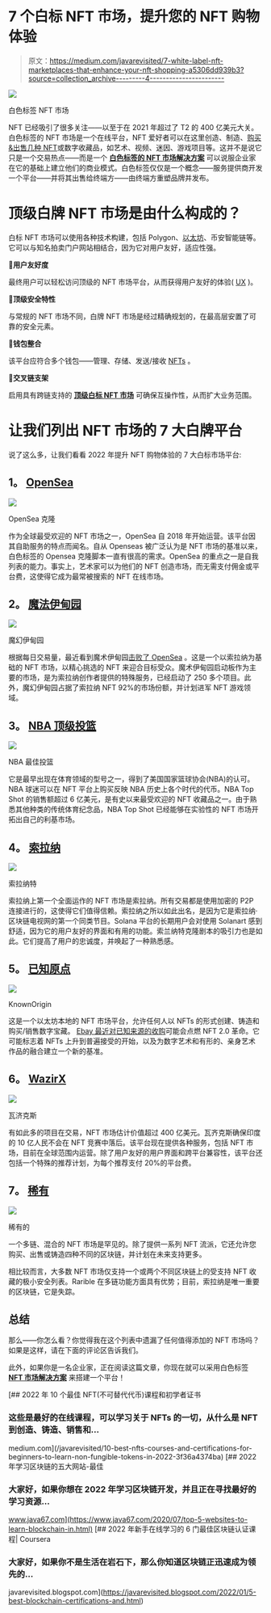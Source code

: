 # 7 个白标 NFT 市场，提升您的 NFT 购物体验

> 原文：<https://medium.com/javarevisited/7-white-label-nft-marketplaces-that-enhance-your-nft-shopping-a5306dd939b3?source=collection_archive---------4----------------------->

![](img/10820ce1c8b4ee1d8f0c7ed3de97807d.png)

白色标签 NFT 市场

NFT 已经吸引了很多关注——以至于在 2021 年超过了 T2 的 400 亿美元大关。白色标签的 NFT 市场是一个在线平台，NFT 爱好者可以在这里创造、制造、[购买&出售几种 NFT](https://savingsfunda.blogspot.com/2022/05/how-to-create-and-sell-nft-non-fungible.html)或数字收藏品，如艺术、视频、迷因、游戏项目等。这并不是说它只是一个交易热点——而是一个 [**白色标签的 NFT 市场解决方案**](https://www.appdupe.com/whitelabel-nft-marketplace?utm_source=medium&utm_medium=blog9thjuly&utm_campaign=yasmeen) 可以说服企业家在它的基础上建立他们的商业模式。白色标签仅仅是一个概念——服务提供商开发一个平台——并将其出售给终端方——由终端方重塑品牌并发布。

# **顶级白牌 NFT 市场是由什么构成的？**

白标 NFT 市场可以使用各种技术构建，包括 Polygon、[以太坊](https://javarevisited.blogspot.com/2021/11/top-5-courses-to-learn-ethereum-for.html)、币安智能链等。它可以与知名拍卖门户网站相结合，因为它对用户友好，适应性强。

📌**用户友好度**

最终用户可以轻松访问顶级的 NFT 市场平台，从而获得用户友好的体验( [UX](/javarevisited/6-best-figma-ui-ux-design-courses-for-beginners-94711d31ce61) )。

📌**顶级安全特性**

与常规的 NFT 市场不同，白牌 NFT 市场是经过精确规划的，在最高层安置了可靠的安全元素。

📌**钱包整合**

该平台应符合多个钱包——管理、存储、发送/接收 [NFTs](https://javarevisited.blogspot.com/2021/12/top-5-courses-to-learn-about-nfts-non.html) 。

📌**交叉链支架**

启用具有跨链支持的 [**顶级白标 NFT 市场**](https://www.appdupe.com/whitelabel-nft-marketplace?utm_source=medium&utm_medium=blog9thjuly&utm_campaign=yasmeen) 可确保互操作性，从而扩大业务范围。

# **让我们列出 NFT 市场的 7 大白牌平台**

说了这么多，让我们看看 2022 年提升 NFT 购物体验的 7 大白标市场平台:

## **1。** [**OpenSea**](https://www.appdupe.com/opensea-clone)

![](img/e7785c4e8980561ab149e9b0228cb93d.png)

OpenSea 克隆

作为全球最受欢迎的 NFT 市场之一，OpenSea 自 2018 年开始运营。该平台因其自助服务的特点而闻名。自从 Openseas 被广泛认为是 NFT 市场的基准以来，白色标签的 Opensea 克隆脚本一直有很高的需求。OpenSea 的重点之一是自我列表的能力。事实上，艺术家可以为他们的 NFT 创造市场，而无需支付佣金或平台费，这使得它成为最常被搜索的 NFT 在线市场。

## **2。** [**魔法伊甸园**](/cryptoniche/magic-eden-the-solana-nft-marketplace-amasses-130-million-in-funding-f0a78d7a102)

[![](img/0a9698fac8ba653bba07353a43b5d1b9.png)](https://savingsfunda.blogspot.com/2022/05/top-10-online-courses-to-learn-nfts-non-fun.html)

魔幻伊甸园

根据每日交易量，最近看到魔术伊甸园[击败了 OpenSea](https://www.coindesk.com/business/2022/05/19/magic-eden-tops-opensea-in-daily-trading-volume-as-solana-nfts-heat-up/) 。这是一个以索拉纳为基础的 NFT 市场，以精心挑选的 NFT 来迎合目标受众。魔术伊甸园启动板作为主要的市场，是为索拉纳创作者提供的特殊服务，已经启动了 250 多个项目。此外，魔幻伊甸园占据了索拉纳 NFT 92%的市场份额，并计划进军 NFT 游戏领域。

## **3。** [**NBA 顶级投篮**](https://www.appdupe.com/nba-topshot-clone)

![](img/b8f8f891bbe1a2442813cd7913f22f8d.png)

NBA 最佳投篮

它是最早出现在体育领域的型号之一，得到了美国国家篮球协会(NBA)的认可。NBA 球迷可以在 NFT 平台上购买反映 NBA 历史上各个时代的代币。NBA Top Shot 的销售额超过 6 亿美元，是有史以来最受欢迎的 NFT 收藏品之一。由于熟悉其他种类的传统体育纪念品，NBA Top Shot 已经能够在实验性的 NFT 市场开拓出自己的利基市场。

## **4。** [**索拉纳**](https://www.appdupe.com/blog/solanart-clone/)

[![](img/a73f67ccd31ce35a69bdf06270f55ac9.png)](https://www.courserevisited.com/2022/02/10-best-courses-to-learn-nft-in-2022.html)

索拉纳特

索拉纳上第一个全面运作的 NFT 市场是索拉纳。所有交易都是使用加密的 P2P 连接进行的，这使得它们值得信赖。索拉纳之所以如此出名，是因为它是索拉纳·区块链电视网的第一个同类节目。Solana 平台的长期用户会对使用 Solanart 感到舒适，因为它的用户友好的界面和有用的功能。索兰纳特克隆剧本的吸引力也是如此。它们提高了用户的忠诚度，并唤起了一种熟悉感。

## **5。** [**已知原点**](https://www.appdupe.com/blog/nft-art-marketplace-like-known-origin/)

![](img/638f38cc0045bf2563492f11a7e0c023.png)

KnownOrigin

这是一个以太坊本地的 NFT 市场平台，允许任何人以 NFTs 的形式创建、铸造和购买/销售数字宝藏。 [Ebay 最近对已知来源的收购](https://www.creativebloq.com/news/ebay-buys-knownorigin)可能会点燃 NFT 2.0 革命。它可能标志着 NFTs 上升到普遍接受的开始，以及为数字艺术和有形的、亲身艺术作品的融合建立一个新的基准。

## **6。** [**WazirX**](https://www.appdupe.com/blog/wazirx-nft-marketplace/)

[![](img/b5f733ca80a96c5e4ca71ef8608d5735.png)](https://www.java67.com/2022/03/top-5-free-courses-to-learn-nft-non-fun.html)

瓦济克斯

有如此多的项目在交易，NFT 市场估计价值超过 400 亿美元。瓦齐克斯确保印度的 10 亿人民不会在 NFT 竞赛中落后。该平台现在提供各种服务，包括 NFT 市场，目前在全球范围内运营。除了用户友好的用户界面和跨平台兼容性，该平台还包括一个特殊的推荐计划，为每个推荐支付 20%的平台费。

## 7。 [**稀有**](https://www.appdupe.com/blog/create-nft-marketplace-like-rarible/)

![](img/29d1c8cc783b4594458d8bfa298a1e22.png)

稀有的

一个多链、混合的 NFT 市场是罕见的。除了提供一系列 NFT 流派，它还允许您购买、出售或铸造四种不同的区块链，并计划在未来支持更多。

相比较而言，大多数 NFT 市场仅支持一个或两个不同区块链上的受支持 NFT 收藏的极小安全列表。Rarible 在多链功能方面具有优势；目前，索拉纳是唯一重要的区块链，它是失踪。

## **总结**

那么——你怎么看？你觉得我在这个列表中遗漏了任何值得添加的 NFT 市场吗？如果是这样，请在下面的评论区告诉我们。

此外，如果你是一名企业家，正在阅读这篇文章，你现在就可以采用白色标签 [**NFT 市场解决方案**](https://www.appdupe.com/nft-marketplace-development?utm_source=medium&utm_medium=blog9thjuly&utm_campaign=yasmeen) 来搭建一个平台！

[](/javarevisited/10-best-nfts-courses-and-certifications-for-beginners-to-learn-non-fungible-tokens-in-2022-3f36a4374ba) [## 2022 年 10 个最佳 NFT(不可替代代币)课程和初学者证书

### 这些是最好的在线课程，可以学习关于 NFTs 的一切，从什么是 NFT 到创造、铸造、销售和…

medium.com](/javarevisited/10-best-nfts-courses-and-certifications-for-beginners-to-learn-non-fungible-tokens-in-2022-3f36a4374ba) [](https://www.java67.com/2020/07/top-5-websites-to-learn-blockchain-in.html) [## 2022 年学习区块链的五大网站-最佳

### 大家好，如果你想在 2022 年学习区块链开发，并且正在寻找最好的学习资源…

www.java67.com](https://www.java67.com/2020/07/top-5-websites-to-learn-blockchain-in.html) [](https://javarevisited.blogspot.com/2022/01/5-best-blockchain-certifications-and.html) [## 2022 年新手在线学习的 6 门最佳区块链认证课程| Coursera

### 大家好，如果你不是生活在岩石下，那么你知道区块链正迅速成为领先的…

javarevisited.blogspot.com](https://javarevisited.blogspot.com/2022/01/5-best-blockchain-certifications-and.html)